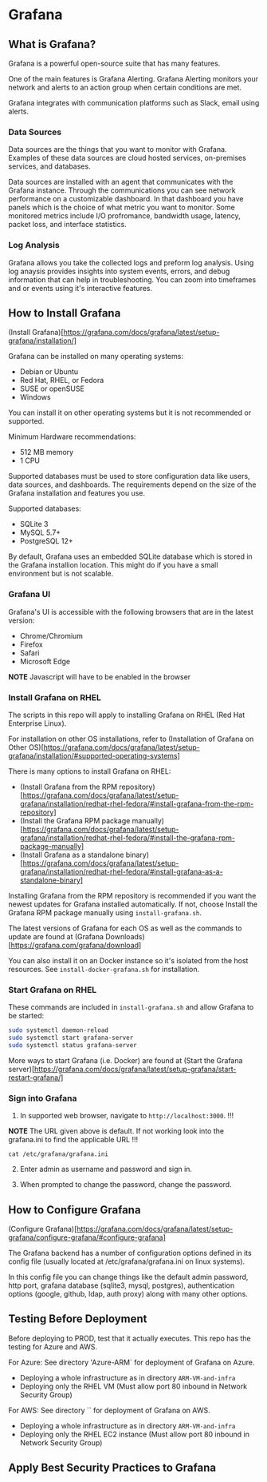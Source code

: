 # Grafana

## What is Grafana?

Grafana is a powerful open-source suite that has many features.

One of the main features is Grafana Alerting.
Grafana Alerting monitors your network and alerts to an action group when certain conditions are met.

Grafana integrates with communication platforms such as Slack, email using alerts. 

### Data Sources

Data sources are the things that you want to monitor with Grafana.
Examples of these data sources are cloud hosted services, on-premises services, and databases.

Data sources are installed with an agent that communicates with the Grafana instance.
Through the communications you can see network performance on a customizable dashboard.
In that dashboard you have panels which is the choice of what metric you want to monitor.
Some monitored metrics include I/O profromance, bandwidth usage, latency, packet loss, and interface statistics.

### Log Analysis

Grafana allows you take the collected logs and preform log analysis.
Using log anaysis provides insights into system events, errors, and debug information that can help in troubleshooting.
You can zoom into timeframes and or events using it's interactive features.

## How to Install Grafana

(Install Grafana)[https://grafana.com/docs/grafana/latest/setup-grafana/installation/]

Grafana can be installed on many operating systems:
- Debian or Ubuntu
- Red Hat, RHEL, or Fedora
- SUSE or openSUSE
- Windows

You can install it on other operating systems but it is not recommended or supported.

Minimum Hardware recommendations:
- 512 MB memory
- 1 CPU 

Supported databases must be used to store configuration data like users, data sources, and dashboards.
The requirements depend on the size of the Grafana installation and features you use.

Supported databases: 
- SQLite 3
- MySQL 5.7+
- PostgreSQL 12+

By default, Grafana uses an embedded SQLite database which is stored in the Grafana installion location.
This might do if you have a small environment but is not scalable.

### Grafana UI

Grafana's UI is accessible with the following browsers that are in the latest version:

- Chrome/Chromium
- Firefox
- Safari
- Microsoft Edge

**NOTE**
Javascript will have to be enabled in the browser

### Install Grafana on RHEL

The scripts in this repo will apply to installing Grafana on RHEL (Red Hat Enterprise Linux). 

For installation on other OS installations, refer to (Installation of Grafana on Other OS)[https://grafana.com/docs/grafana/latest/setup-grafana/installation/#supported-operating-systems]

There is many options to install Grafana on RHEL:

- (Install Grafana from the RPM repository)[https://grafana.com/docs/grafana/latest/setup-grafana/installation/redhat-rhel-fedora/#install-grafana-from-the-rpm-repository] 
- (Install the Grafana RPM package manually)[https://grafana.com/docs/grafana/latest/setup-grafana/installation/redhat-rhel-fedora/#install-the-grafana-rpm-package-manually]
- (Install Grafana as a standalone binary)[https://grafana.com/docs/grafana/latest/setup-grafana/installation/redhat-rhel-fedora/#install-grafana-as-a-standalone-binary]

Installing Grafana from the RPM repository is recommended if you want the newest updates for Grafana installed automatically.
If not, choose Install the Grafana RPM package manually using  `install-grafana.sh`.

The latest versions of Grafana for each OS as well as the commands to update are found at (Grafana Downloads)[https://grafana.com/grafana/download]

You can also install it on an Docker instance so it's isolated from the host resources.
See `install-docker-grafana.sh` for installation.

### Start Grafana on RHEL

These commands are included in `install-grafana.sh` and allow Grafana to be started:

```sh
sudo systemctl daemon-reload
sudo systemctl start grafana-server
sudo systemctl status grafana-server
```
More ways to start Grafana (i.e. Docker) are found at (Start the Grafana server)[https://grafana.com/docs/grafana/latest/setup-grafana/start-restart-grafana/]

### Sign into Grafana

1. In supported web browser, navigate to `http://localhost:3000`. !!!

**NOTE** 
The URL given above is default. If not working look into the grafana.ini to find the applicable URL !!!

`cat /etc/grafana/grafana.ini`

2. Enter admin as username and password and sign in.

3. When prompted to change the password, change the password.

## How to Configure Grafana

(Configure Grafana)[https://grafana.com/docs/grafana/latest/setup-grafana/configure-grafana/#configure-grafana]

The Grafana backend has a number of configuration options defined in its config file (usually located at /etc/grafana/grafana.ini on linux systems).

In this config file you can change things like the default admin password, http port, grafana database (sqlite3, mysql, postgres), authentication options (google, github, ldap, auth proxy) along with many other options.

### 

## Testing Before Deployment

Before deploying to PROD, test that it actually executes.
This repo has the testing for Azure and AWS.

For Azure:
See directory 'Azure-ARM` for deployment of Grafana on Azure.
- Deploying a whole infrastructure as in directory `ARM-VM-and-infra` 
- Deploying only the RHEL VM (Must allow port 80 inbound in Network Security Group) 

For AWS:
See directory `` for deployment of Grafana on AWS.
- Deploying a whole infrastructure as in directory `ARM-VM-and-infra` 
- Deploying only the RHEL EC2 instance (Must allow port 80 inbound in Network Security Group) 

## Apply Best Security Practices to Grafana
